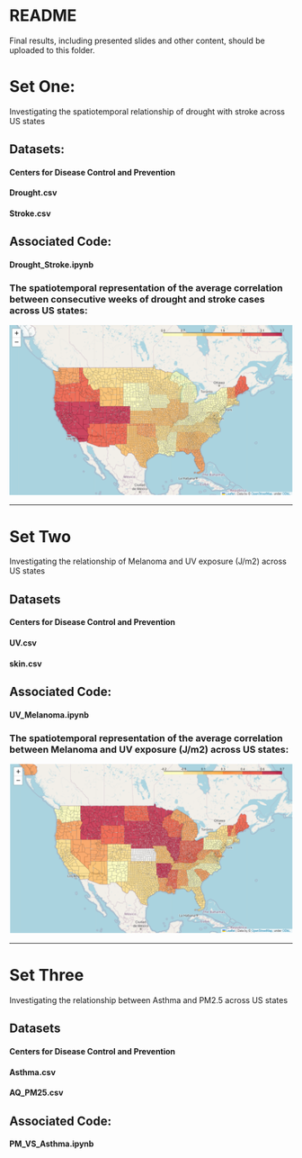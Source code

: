 # README

Final results, including presented slides and other content, should be uploaded to this folder.


# Set One:
Investigating the spatiotemporal relationship of drought with stroke across US states 

## Datasets:
#### Centers for Disease Control and Prevention

#### Drought.csv
#### Stroke.csv


## Associated Code: 
#### Drought_Stroke.ipynb

### The spatiotemporal representation of the average correlation between consecutive weeks of drought and stroke cases across US states:
![Alt text](/results/Consecutive_weeks_drought.PNG)



------------------------------------------------------------------------
# Set Two
Investigating the relationship of Melanoma and UV exposure (J/m2) across US states 

## Datasets
#### Centers for Disease Control and Prevention

#### UV.csv
#### skin.csv

## Associated Code: 
#### UV_Melanoma.ipynb

### The spatiotemporal representation of the average correlation between Melanoma and UV exposure (J/m2) across US states:
![Alt text](/results/corr_mel_uv.PNG)


------------------------------------------------------------------------
# Set Three
Investigating the relationship between Asthma and PM2.5 across US states 

## Datasets
#### Centers for Disease Control and Prevention

#### Asthma.csv
#### AQ_PM25.csv

## Associated Code: 
#### PM_VS_Asthma.ipynb
